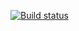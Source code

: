 [![Build status](https://ci.appveyor.com/api/projects/status/yxwmgxuoms5dyno6?svg=true)](https://ci.appveyor.com/project/boogerman92/junithomework2)
